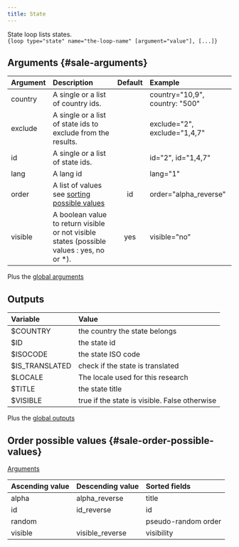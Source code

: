 ```yaml
---
title: State
---
```


State loop lists states.  
`{loop type="state" name="the-loop-name" [argument="value"], [...]}`

## Arguments {#sale-arguments}

| Argument | Description                                                                                | Default | Example                        |
|----------|:-------------------------------------------------------------------------------------------|:-------:|:-------------------------------|
| country  | A single or a list of country ids.                                                         |         | country="10,9", country: "500" |
| exclude  | A single or a list of state ids to exclude from the results.                               |         | exclude="2", exclude="1,4,7"   |
| id       | A single or a list of state ids.                                                           |         | id="2", id="1,4,7"             |
| lang     | A lang id                                                                                  |         | lang="1"                       |
| order    | A list of values see [sorting possible values](#sale-order-possible-values)                |   id    | order="alpha_reverse"          |
| visible  | A boolean value to return visible or not visible states (possible values : yes, no or *).  |   yes   | visible="no"                   |

Plus the [global arguments](./global_arguments)

## Outputs

| Variable       | Value                                          |
|:---------------|:-----------------------------------------------|
| $COUNTRY       | the country the state belongs                  |
| $ID            | the state id                                   |
| $ISOCODE       | the state ISO code                             |
| $IS_TRANSLATED | check if the state is translated               |
| $LOCALE        | The locale used for this research              |
| $TITLE         | the state title                                |
| $VISIBLE       | true if the state is visible. False otherwise  |

Plus the [global outputs](./global_outputs)

## Order possible values {#sale-order-possible-values}

[Arguments](#sale-arguments)

| Ascending value | Descending value | Sorted fields       |
|-----------------|------------------|:--------------------|
| alpha           | alpha_reverse    | title               |
| id              | id_reverse       | id                  |
| random          |                  | pseudo-random order |
| visible         | visible_reverse  | visibility          |
